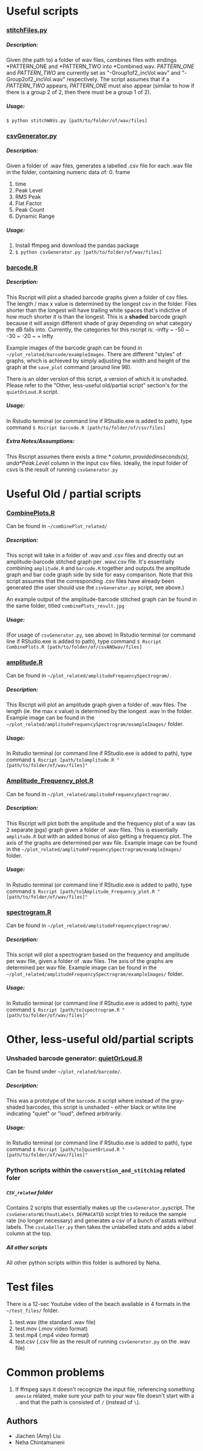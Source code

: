 # Useful scripts
### [stitchFiles.py](stitchFiles.py) 
##### Description:
Given (the path to) a folder of wav files, combines files with endings \*PATTERN_ONE and \*PATTERN_TWO into \*Combined.wav.
*PATTERN_ONE* and *PATTERN_TWO* are currently set as "-Group1of2_incVol.wav" and "-Group2of2_incVol.wav" respectively.
The script assumes that if a *PATTERN_TWO* appears, *PATTERN_ONE* must also appear (similar to how if there is a group 2 of 2, then there must be a group 1 of 2). 
##### Usage:
`$ python stitchWAVs.py [path/to/folder/of/wav/files]`

### [csvGenerator.py](csvGenerator.py)
##### Description:
Given a folder of .wav files, generates a labelled .csv file for each .wav file in the folder, containing numeric data of:
0. frame
1. time
2. Peak Level
3. RMS Peak
4. Flat Factor
5. Peak Count
6. Dynamic Range
##### Usage: 
1. Install ffmpeg and download the pandas package
2. `$ python csvGenerator.py [path/to/folder/of/wav/files]`

### [barcode.R](barcode.R)
##### Description: 
This Rscript will plot a shaded barcode graphs given a folder of csv files.
The length / max x value is determined by the longest csv in the folder. Files shorter than the longest
will have trailing white spaces that's indictive of how much shorter it is than the longest. 
This is a **shaded** barcode graph because it will assign different shade of gray depending on 
what category the dB falls into.
Currently, the categories for this rscript is: -infty ~ -50 ~ -30 ~ -20 ~ + infty 

Example images of the barcode graph can be found in `~/plot_related/barcode/exampleImages`. There are different "styles" of graphs, which is achieved by simply adjusting the width and height of the graph at the `save_plot` command (around line 98). 

There is an older version of this script, a version of which it is unshaded. Please refer to the "Other, less-useful old/partial script" section's for the `quietOrLoud.R` script. 

##### Usage: 
In Rstudio terminal (or command line if RStudio.exe is added to path), type command 
`$ Rscript barcode.R [path/to/folder/of/csv/files]`

##### Extra Notes/Assumptions:
This Rscript assumes there exists a *$time* column, provided in seconds (s), and a *$Peak.Level* column in the input csv files. 
Ideally, the input folder of csvs is the result of running `csvGenerator.py`

# Useful Old / partial scripts
### [CombinePlots.R](combinePlot_related/CombinePlots.R)
Can be found in `~/combinePlot_related/`

##### Description:
This script will take in a folder of .wav and .csv files and directly out an amplitude-barcode stitched graph per .wav/.csv file. It's essentially combining `amplitude.R` and `barcode.R` together and outputs the amplitude graph and bar code graph side by side for easy comparison. Note that this script assumes that the corresponding .csv files have already been generated (the user should use the `csvGenerator.py` script, see above.) 

An example output of the amplitude-barcode stitched graph can be found in the same folder, titled `combinePlots_result.jpg`

##### Usage:
(For usage of `csvGenerator.py`, see above)
In Rstudio terminal (or command line if RStudio.exe is added to path), type command 
`$ Rscript CombinePlots.R [path/to/folder/of/csvANDwav/files]`

### [amplitude.R](plot_related/amplitudeFrequencySpectrogram/amplitude.R)
Can be found in `~/plot_related/amplitudeFrequencySpectrogram/`. 

##### Description:
This Rscript will plot an amplitude graph given a folder of .wav files.
The length (ie. the max x value) is determined by the longest .wav in the folder.
Example image can be found in the `~/plot_related/amplitudeFrequencySpectrogram/exampleImages/` folder.

##### Usage: 
In Rstudio terminal (or command line if RStudio.exe is added to path), type command 
`$ Rscript [path/to]amplitude.R "[path/to/folder/of/wav/files]"`

### [Amplitude_Frequency_plot.R](plot_related/amplitudeFrequencySpectrogram/Amplitude_Frequency_plot.R)
Can be found in `~/plot_related/amplitudeFrequencySpectrogram/`. 

##### Description:
This Rscript will plot both the amplitude and the frequency plot of a wav (as 2 separate jpgs) graph given a folder of .wav files. This is essentially `amplitude.R` but with an added bonus of also getting a frequency plot. 
The axis of the graphs are determined per wav file. 
Example image can be found in the `~/plot_related/amplitudeFrequencySpectrogram/exampleImages/` folder.

##### Usage: 
In Rstudio terminal (or command line if RStudio.exe is added to path), type command 
`$ Rscript [path/to]Amplitude_Frequency_plot.R "[path/to/folder/of/wav/files]"`

### [spectrogram.R](plot_related/amplitudeFrequencySpectrogram/spectrogram.R)
Can be found in `~/plot_related/amplitudeFrequencySpectrogram/`. 

##### Description:
This script will plot a spectrogram based on the frequency and amplitude per wav file, given a folder of .wav files. 
The axis of the graphs are determined per wav file. 
Example image can be found in the `~/plot_related/amplitudeFrequencySpectrogram/exampleImages/` folder.

##### Usage: 
In Rstudio terminal (or command line if RStudio.exe is added to path), type command 
`$ Rscript [path/to]spectrogram.R "[path/to/folder/of/wav/files]"`

# Other, less-useful old/partial scripts

### Unshaded barcode generator: [quietOrLoud.R](plot_related/barcode/quietOrLoud.R)
Can be found under `~/plot_related/barcode/`. 

##### Description:
This was a prototype of the `barcode.R` script where instead of the gray-shaded barcodes, this script is unshaded - either black or white line indicating "quiet" or "loud", defined arbitrarily. 

##### Usage: 
In Rstudio terminal (or command line if RStudio.exe is added to path), type command 
`$ Rscript [path/to]quietOrLoud.R "[path/to/folder/of/wav/files]"`

### Python scripts within the `converstion_and_stitching` related foler
##### `CSV_related` folder
Contains 2 scripts that essentially makes up the `csvGenerator.py`script. The `csvGeneratorWithoutLabels_DEPRACATED` script tries to reduce the sample rate (no longer necessary) and generates a csv of a bunch of astats without labels. The `csvLabeller.py` then takes the unlabelled stats and adds a label column at the top. 

##### All other scripts
All other python scripts within this folder is authored by Neha.

# Test files
There is a 12-sec Youtube video of the beach available in 4 formats in the `~/test_files/` folder.
1. test.wav (the standard .wav file)
2. test.mov (.mov video format)
3. test.mp4 (.mp4 video format)
4. test.csv (.csv file as the result of running `csvGenerator.py` on the .wav file)

# Common problems
1. If ffmpeg says it doesn't recognize the input file, referencing something `amovie` related, make sure your path to your wav file doesn't start with a `.` and that the path is consisted of `/` (instead of `\`).

## Authors
* Jiachen (Amy) Liu
* Neha Chintamaneni

